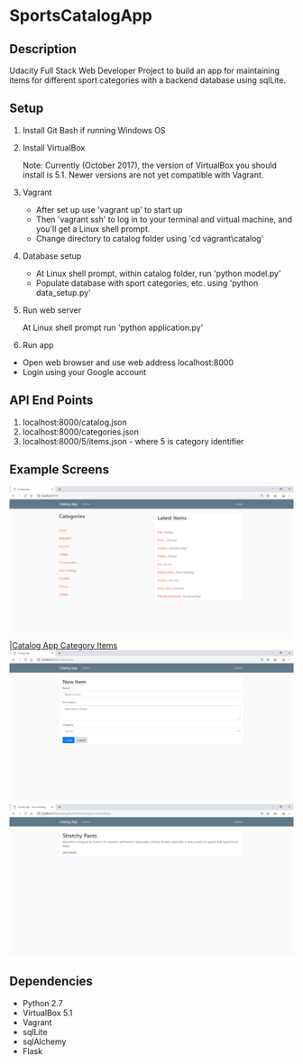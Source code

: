 # SportsCatalogApp
## Description
Udacity Full Stack Web Developer Project to build an app for maintaining items for different sport categories with a backend database using sqlLite.

## Setup 
1. Install Git Bash if running Windows OS
2. Install VirtualBox

   Note: Currently (October 2017), the version of VirtualBox you should install is 5.1. Newer versions are not yet compatible with Vagrant.
   
3. Vagrant

   * After set up use 'vagrant up' to start up
   * Then 'vagrant ssh' to log in to your terminal and virtual machine, and you'll get a Linux shell prompt.
   * Change directory to catalog folder using 'cd vagrant\catalog'
   
4. Database setup

   * At Linux shell prompt, within catalog folder, run 'python model.py'
   * Populate database with sport categories, etc. using 'python data_setup.py'
   
5. Run web server

   At Linux shell prompt run 'python application.py'
   
6. Run app

  * Open web browser and use web address localhost:8000
  * Login using your Google account
  
## API End Points
1. localhost:8000/catalog.json
2. localhost:8000/categories.json
3. localhost:8000/5/items.json - where 5 is category identifier

## Example Screens
![Catalog App](https://github.com/chinhseah/SportsCatalogApp/blob/master/vagrant/catalog/images/Catalog%20App.png)
|[Catalog App Category Items](https://github.com/chinhseah/SportsCatalogApp/blob/master/vagrant/catalog/images/Catalog%20App%20-%20Category%20Items.png)
![Catalog App New Item](https://github.com/chinhseah/SportsCatalogApp/blob/master/vagrant/catalog/images/Catalog%20App%20-%20New%20Item.png)
![Catalog App Item Details](https://github.com/chinhseah/SportsCatalogApp/blob/master/vagrant/catalog/images/Catalog%20App%20-%20Item%20Details.png)

## Dependencies
* Python 2.7
* VirtualBox 5.1
* Vagrant
* sqlLite
* sqlAlchemy
* Flask
